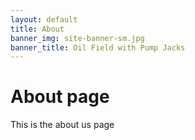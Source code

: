 ```yaml
---
layout: default
title: About
banner_img: site-banner-sm.jpg
banner_title: Oil Field with Pump Jacks
---
```

# About page

This is the about us page

